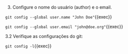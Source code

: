 3. Configure o nome do usuário (author) e o email.

`git config --global user.name "John Doe"`{{exec}}

`git config --global user.email "john@doe.org"`{{exec}}

3.2 Verifique as configurações do git:

`git config -l`{{exec}}
